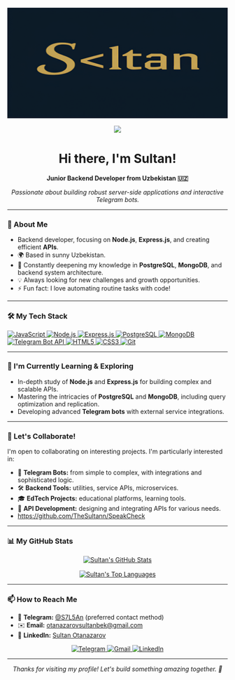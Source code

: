 <!-- [![Header](https://github.com/TheSultann/TheSultann/blob/main/assets/TheSultan%20(1).png)](https://t.me/S7L5An)
Hi ![](https://user-images.githubusercontent.com/18350557/176309783-0785949b-9127-417c-8b55-ab5a4333674e.gif)My name is Sultan
==============================================================================================================================

Junior Backend Developer
------------------------

* 🌍  I'm based in Uzbekistan
* ✉️  You can contact me at [https://t.me/S7L5An](mailto:https://t.me/S7L5An )
* 🧠  I'm learning PostgreSQL, Node.js, API
* 🤝  I'm open to collaborating on Telegram bots, backend tools, EdTech projects, API
* ⚡  Always learning and improving 💻 -->

[![Header](https://github.com/TheSultann/TheSultann/blob/main/assets/TheSultan%20(1).png)](https://t.me/S7L5An)

<div align="center">
  <img src="https://user-images.githubusercontent.com/18350557/176309783-0785949b-9127-417c-8b55-ab5a4333674e.gif" width="30px" />
  <h1>Hi there, I'm Sultan!</h1>
  <p><strong>Junior Backend Developer from Uzbekistan 🇺🇿</strong></p>
  <p><em>Passionate about building robust server-side applications and interactive Telegram bots.</em></p>
</div>

---

### 🚀 About Me

*   Backend developer, focusing on **Node.js**, **Express.js**, and creating efficient **APIs**.
*   🌍 Based in sunny Uzbekistan.
*   🧠 Constantly deepening my knowledge in **PostgreSQL**, **MongoDB**, and backend system architecture.
*   💡 Always looking for new challenges and growth opportunities.
*   ⚡️ Fun fact: I love automating routine tasks with code!

---

### 🛠️ My Tech Stack

<p align="left">
  <a href="https://developer.mozilla.org/en-US/docs/Web/JavaScript" target="_blank" rel="noreferrer">
    <img src="https://img.shields.io/badge/JavaScript-F7DF1E?style=for-the-badge&logo=javascript&logoColor=black" alt="JavaScript"/>
  </a>
  <a href="https://nodejs.org" target="_blank" rel="noreferrer">
    <img src="https://img.shields.io/badge/Node.js-339933?style=for-the-badge&logo=nodedotjs&logoColor=white" alt="Node.js"/>
  </a>
  <a href="https://expressjs.com" target="_blank" rel="noreferrer">
    <img src="https://img.shields.io/badge/Express.js-000000?style=for-the-badge&logo=express&logoColor=white" alt="Express.js"/>
  </a>
  <a href="https://www.postgresql.org" target="_blank" rel="noreferrer">
    <img src="https://img.shields.io/badge/PostgreSQL-4169E1?style=for-the-badge&logo=postgresql&logoColor=white" alt="PostgreSQL"/>
  </a>
  <a href="https://www.mongodb.com/" target="_blank" rel="noreferrer">
    <img src="https://img.shields.io/badge/MongoDB-47A248?style=for-the-badge&logo=mongodb&logoColor=white" alt="MongoDB"/>
  </a>
  <a href="https://core.telegram.org/bots/api" target="_blank" rel="noreferrer">
    <img src="https://img.shields.io/badge/Telegram_Bot_API-2CA5E0?style=for-the-badge&logo=telegram&logoColor=white" alt="Telegram Bot API"/>
  </a>
  <a href="https://developer.mozilla.org/en-US/docs/Web/Guide/HTML/HTML5" target="_blank" rel="noreferrer">
    <img src="https://img.shields.io/badge/HTML5-E34F26?style=for-the-badge&logo=html5&logoColor=white" alt="HTML5"/>
  </a>
  <a href="https://developer.mozilla.org/en-US/docs/Web/CSS" target="_blank" rel="noreferrer">
    <img src="https://img.shields.io/badge/CSS3-1572B6?style=for-the-badge&logo=css3&logoColor=white" alt="CSS3"/>
  </a>
  <a href="https://git-scm.com/" target="_blank" rel="noreferrer">
    <img src="https://img.shields.io/badge/Git-F05032?style=for-the-badge&logo=git&logoColor=white" alt="Git"/>
  </a>
</p>

---

### 🌱 I'm Currently Learning & Exploring

*   In-depth study of **Node.js** and **Express.js** for building complex and scalable APIs.
*   Mastering the intricacies of **PostgreSQL** and **MongoDB**, including query optimization and replication.
*   Developing advanced **Telegram bots** with external service integrations.

---

### 🤝 Let's Collaborate!

I'm open to collaborating on interesting projects. I'm particularly interested in:
*   🤖 **Telegram Bots:** from simple to complex, with integrations and sophisticated logic.
*   🛠️ **Backend Tools:** utilities, service APIs, microservices.
*   🎓 **EdTech Projects:** educational platforms, learning tools.
*   🧩 **API Development:** designing and integrating APIs for various needs.
*   https://github.com/TheSultann/SpeakCheck

---

### 📊 My GitHub Stats

<p align="center">
  <a href="https://github.com/TheSultann">
    <img align="center" src="https://github-readme-stats.vercel.app/api?username=TheSultann&show_icons=true&theme=tokyonight&hide_border=true&count_private=true&include_all_commits=true" alt="Sultan's GitHub Stats"/>
  </a>
</p>
<p align="center">
  <a href="https://github.com/TheSultann">
    <img align="center" src="https://github-readme-stats.vercel.app/api/top-langs/?username=TheSultann&layout=compact&theme=tokyonight&hide_border=true&langs_count=8" alt="Sultan's Top Languages"/>
  </a>
</p>
<!-- To display Streak Stats, you can uncomment and configure:
<p align="center">
  <a href="https://github.com/TheSultann">
    <img align="center" src="https://github-readme-streak-stats.herokuapp.com/?user=TheSultann&theme=tokyonight&hide_border=true" alt="Sultan's GitHub Streak"/>
  </a>
</p>
-->

---

### 📫 How to Reach Me

*   💬 **Telegram:** [@S7L5An](https://t.me/S7L5An) (preferred contact method)
*   ✉️ **Email:** [otanazarovsultanbek@gmail.com](mailto:otanazarovsultanbek@gmail.com)
*   🔗 **LinkedIn:** [Sultan Otanazarov](https://www.linkedin.com/in/s7ltan)

<p align="center">
  <a href="https://t.me/S7L5An" target="_blank">
    <img src="https://img.shields.io/badge/Telegram-S7L5An-2CA5E0?style=for-the-badge&logo=telegram&logoColor=white" alt="Telegram"/>
  </a>
  <a href="mailto:otanazarovsultanbek@gmail.com">
    <img src="https://img.shields.io/badge/Gmail-Contact_Me-D14836?style=for-the-badge&logo=gmail&logoColor=white" alt="Gmail"/>
  </a>
  <a href="https://www.linkedin.com/in/s7ltan" target="_blank">
    <img src="https://img.shields.io/badge/LinkedIn-s7ltan-0077B5?style=for-the-badge&logo=linkedin&logoColor=white" alt="LinkedIn"/>
  </a>
</p>

---

<div align="center">
  <p><em>Thanks for visiting my profile! Let's build something amazing together. 🚀</em></p>
</div>
